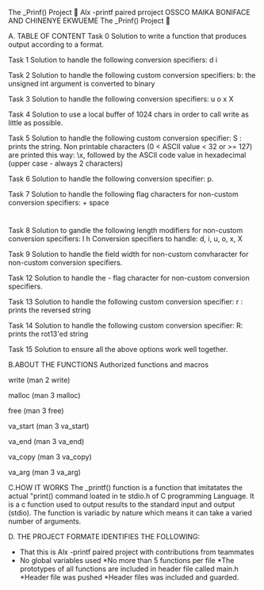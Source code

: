 The _Prinf() Project 📁
Alx -printf paired prroject
OSSCO MAIKA BONIFACE AND CHINENYE EKWUEME
The _Prinf() Project 📁

A. TABLE OF CONTENT
Task 0
Solution to write a function that produces output according to a format.

Task 1
Solution to handle the following conversion specifiers:
d
i

Task 2
Solution to handle the following custom conversion specifiers:
b: the unsigned int argument is converted to binary

Task 3
Solution to handle the following conversion specifiers:
u
o
x
X

Task 4
Solution to use a local buffer of 1024 chars in order to call write as little as possible.

Task 5
Solution to handle the following custom conversion specifier:
S : prints the string.
Non printable characters (0 < ASCII value < 32 or >= 127) are printed this way: \x, followed by the ASCII code value in hexadecimal (upper case - always 2 characters)

Task 6
Solution to handle the following conversion specifier: p.

Task 7
Solution to handle the following flag characters for non-custom conversion specifiers:
+
space
#

Task 8
Solution to gandle the following length modifiers for non-custom conversion specifiers:
l
h
Conversion specifiers to handle: d, i, u, o, x, X

Task 9
Solution to handle the field width for non-custom convharacter for non-custom conversion specifiers.

Task 12
Solution to handle the - flag character for non-custom conversion specifiers.

Task 13
Solution to handle the following custom conversion specifier:
r : prints the reversed string

Task 14
Solution to handle the following custom conversion specifier:
R: prints the rot13'ed string

Task 15
Solution to ensure all the above options work well together.

B.ABOUT THE  FUNCTIONS
Authorized functions and macros

write (man 2 write)

malloc (man 3 malloc)

free (man 3 free)

va_start (man 3 va_start)

va_end (man 3 va_end)

va_copy (man 3 va_copy)

va_arg (man 3 va_arg)

C.HOW IT WORKS
The _printf() function is a function that imitatates the actual "print() command loated in te stdio.h of C programming Language. It is a c function used to output results to the standard input and output (stdio). The function is variadic by nature which means it can take a varied number of arguments.

D. THE PROJECT FORMATE IDENTIFIES THE FOLLOWING:
* That this is Alx -printf paired project with contributions from teammates
* No global variables used
*No more than 5 functions per file
*The prototypes of all functions are included in  header file called main.h
*Header file was pushed
*Header files was included and guarded.
